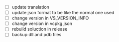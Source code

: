 - [ ] update translation
- [ ] update json format to be like the normal one used
- [ ] change version in VS_VERSION_INFO
- [ ] change version in vcpkg.json
- [ ] rebuild soluction in release
- [ ] backup dll and pdb files